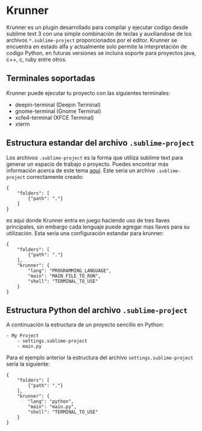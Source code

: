 # Krunner
Krunner es un plugin desarrollado para compilar y ejecutar codigo desde sublime text 3 con una simple combinación de teclas y auxiliandose de los archivos `*.sublime-project` proporcionados por el editor.
Krunner se encuentra en estado alfa y actualmente solo permite la interpretación de codigo Python, en futuras versiones se incluira soporte para proyectos java, c++, c, ruby entre otros.

## Terminales soportadas
Krunner puede ejecutar tu proyecto con las siguientes terminales:

 - deepin-terminal (Deepin Terminal)
 - gnome-terminal (Gnome Terminal)
 - xcfe4-terminal (XFCE Terminal)
 - xterm

## Estructura estandar del archivo `.sublime-project`
Los archivos `.sublime-project` es la forma que utiliza sublime text para generar un espacio de trabajo o proyecto. Puedes encontrar más información acerca de este tema [aquí](https://www.sublimetext.com/docs/3/projects.html). Este seria un archivo `.sublime-project` correctamente creado:

    {
		"folders": [
			{"path": "."}
		]
	}
es aquí donde Krunner entra en juego haciendo uso de tres llaves principales,
sin embargo cada lenguaje puede agregar mas llaves para su utilización. Esta seria una configuración estandar para krunner:

    {
		"folders": [
			{"path": "."}
	    ],
	    "krunner": {
		    "lang": "PROGRAMMING_LANGUAGE",
		    "main": "MAIN_FILE_TO_RUN",
		    "shell": "TERMINAL_TO_USE"
	    }
	}

## Estructura Python del archivo `.sublime-project`
A continuación la estructura de un proyecto sencillo en Python:

    - My Project
	    - settings.sublime-project
	    - main.py
Para el ejemplo anterior la estructura del archivo `settings.sublime-project` sería la siguiente:

    {
		"folders": [
			{"path": "."}
	    ],
	    "krunner": {
		    "lang": "python",
		    "main": "main.py",
		    "shell": "TERMINAL_TO_USE"
	    }
    }


